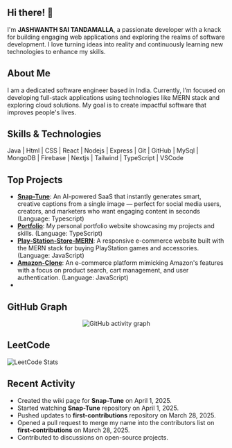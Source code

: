 ## Hi there! 👋

I'm **JASHWANTH SAI TANDAMALLA**, a passionate developer with a knack for building engaging web applications and exploring the realms of software development. I love turning ideas into reality and continuously learning new technologies to enhance my skills.

## About Me

I am a dedicated software engineer based in India. Currently, I’m focused on developing full-stack applications using technologies like MERN stack and exploring cloud solutions. My goal is to create impactful software that improves people's lives.

## Skills & Technologies

Java | Html | CSS | React | Nodejs | Express | Git | GitHub | MySql | MongoDB | Firebase | Nextjs | Tailwind | TypeScript | VSCode

## Top Projects

- [**Snap-Tune**](https://github.com/Jashwanth0725/Snap-Tune): An AI-powered SaaS that instantly generates smart, creative captions from a single image — perfect for social media users, creators, and marketers who want engaging content in seconds (Language: Typescript)
- [**Portfolio**](https://github.com/Jashwanth0725/portfolio): My personal portfolio website showcasing my projects and skills. (Language: TypeScript)
- [**Play-Station-Store-MERN**](https://github.com/Jashwanth0725/Play-Station-Store-MERN): A responsive e-commerce website built with the MERN stack for buying PlayStation games and accessories. (Language: JavaScript)
- [**Amazon-Clone**](https://github.com/Jashwanth0725/Amazon-Clone): An e-commerce platform mimicking Amazon's features with a focus on product search, cart management, and user authentication. (Language: JavaScript)
- 
## GitHub Graph

<div align="center">
  <img src="https://github-readme-activity-graph.vercel.app/graph?username=jashwanth0725&theme=react-dark&area=true" alt="GitHub activity graph" />
</div>

## LeetCode

![LeetCode Stats](https://leetcard.jacoblin.cool/Jashwanth_Sai?theme=dark&font=IBM%20Plex%20Sans%20Thai&ext=heatmap)


## Recent Activity
- Created the wiki page for **Snap-Tune** on April 1, 2025.
- Started watching **Snap-Tune** repository on April 1, 2025.
- Pushed updates to **first-contributions** repository on March 28, 2025.
- Opened a pull request to merge my name into the contributors list on **first-contributions** on March 28, 2025.
- Contributed to discussions on open-source projects.
